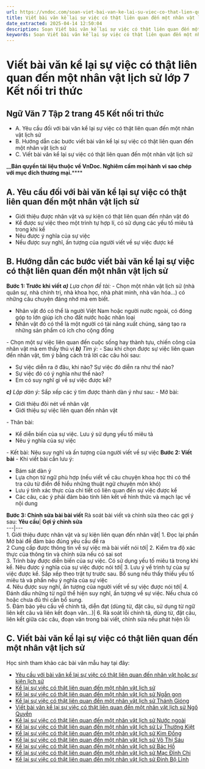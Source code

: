 ```yaml
---
url: https://vndoc.com/soan-viet-bai-van-ke-lai-su-viec-co-that-lien-quan-den-mot-nhan-vat-lich-su-trang-45-285846
title: Viết bài văn kể lại sự việc có thật liên quan đến một nhân vật lịch sử lớp 7 Kết nối tri thức - VnDoc.com
date_extracted: 2025-04-14 12:50:04
description: Soạn Viết bài văn kể lại sự việc có thật liên quan đến một nhân vật lịch sử trang 45 nhằm giúp các em HS đạt kết quả tốt trong quá trình làm bài tập và học tập môn Ngữ văn lớp 7 sách Kết nối tri thức.
keywords: Soạn Viết bài văn kể lại sự việc có thật liên quan đến một nhân vật lịch sử trang 45,Viết bài văn kể lại sự việc có thật liên quan đến một nhân vật lịch sử lớp 7,soạn bài Viết bài văn kể lại sự việc có thật liên quan đến một nhân vật lịch sử,soạn Viết bài văn kể lại sự việc có thật liên quan đến một nhân vật lịch sử,soạn văn 7 Viết bài văn kể lại sự việc có thật liên quan đến một nhân vật lịch sử,Viết bài văn kể lại sự việc có thật liên quan đến một nhân vật lịch sử trang 45
---
```


# Viết bài văn kể lại sự việc có thật liên quan đến một nhân vật lịch sử lớp 7 Kết nối tri thức
## **Ngữ Văn 7 Tập 2 trang 45 Kết nối tri thức**
  * A. Yêu cầu đối với bài văn kể lại sự việc có thật liên quan đến một nhân vật lịch sử 
  * B. Hướng dẫn các bước viết bài văn kể lại sự việc có thật liên quan đến một nhân vật lịch sử
  * C. Viết bài văn kể lại sự việc có thật liên quan đến một nhân vật lịch sử 

__**Bản quyền tài liệu thuộc về VnDoc. Nghiêm cấm mọi hành vi sao chép với mục đích thương mại.******
## **A. Yêu cầu đối với bài văn kể lại sự việc có thật liên quan đến một nhân vật lịch sử**
  * Giới thiệu được nhân vật và sự kiện có thật liên quan đến nhân vật đó
  * Kể được sự việc theo một trình tự hợp lí, có sử dụng các yếu tố miêu tả trong khi kể
  * Nêu được ý nghĩa của sự việc
  * Nếu được suy nghĩ, ấn tượng của người viết về sự việc được kể

## **B. Hướng dẫn các bước viết bài văn kể lại sự việc có thật liên quan đến một nhân vật lịch sử**
**Bước 1: Trước khi viết**
 _**a\)** Lựa chọn đề tài:_
\- Chọn một nhân vật lịch sử \(nhà quân sự, nhà chính trị, nhà khoa học, nhà phát minh, nhà văn hóa...\) có những câu chuyện đáng nhớ mà em biết.
  * Nhân vật đó có thể là người Việt Nam hoặc người nước ngoài, có đóng góp to lớn giúp ích cho đất nước hoặc nhân loại
  * Nhân vật đó có thể là một người có tài năng xuất chúng, sáng tạo ra những sản phẩm có ích cho cộng đồng

\- Chọn một sự việc liên quan đến cuộc sống hay thành tựu, chiến công của nhân vật mà em thấy thú vị
 _**b\)** Tìm ý:_
\- Sau khi chọn được sự việc liên quan đến nhân vật, tìm ý bằng cách trả lời các câu hỏi sau:
  * Sự việc diễn ra ở đâu, khi nào? Sự việc đó diễn ra như thế nào?
  * Sự việc đó có ý nghĩa như thế nào?
  * Em có suy nghĩ gì về sự việc được kể?

_**c\)** Lập dàn ý:_
Sắp xếp các ý tìm được thành dàn ý như sau:
\- Mở bài:
  * Giới thiệu đôi nét về nhân vật
  * Giới thiệu sự việc liên quan đến nhân vật

\- Thân bài:
  * Kể diễn biến của sự việc. Lưu ý sử dụng yếu tố miêu tả
  * Nêu ý nghĩa của sự việc

\- Kết bài: Nêu suy nghĩ và ấn tượng của người viết về sự việc
**Bước 2: Viết bài**
\- Khi viết bài cần lưu ý:
  * Bám sát dàn ý
  * Lựa chọn từ ngữ phù hợp \(nếu viết về câu chuyện khoa học thì có thể tra cứu từ điển để hiểu những thuật ngữ chuyên môn khó\)
  * Lưu ý tính xác thực của chi tiết có liên quan đến sự việc được kể
  * Các câu, các ý phải đảm bảo tính liên kết về hình thức và mạch lạc về nội dung

**Bước 3: Chỉnh sửa bài bài viết**
Rà soát bài viết và chỉnh sửa theo các gợi ý sau:
**Yêu cầu**| **Gợi ý chỉnh sửa**  
---|---  
1\. Giới thiệu được nhân vật và sự kiện liên quạn đến nhân vật| 1\. Đọc lại phần Mở bài để đảm bảo đúng yêu cầu đề ra  
2 Cung cấp được thông tin về sự việc mà bài viết nói tới| 2\. Kiểm tra độ xác thực của thông tin và chỉnh sửa nếu có sai sot  
3\. Trình bày được diễn biến của sự việc. Có sử dụng yếu tố miêu tả trong khi kể. Nêu được ý nghĩa của sự việc được nói tới| 3\. Lưu ý về trình tự của sự việc được kể. Sắp xếp theo trật tự trước sau. Bổ sung nếu thấy thiếu yếu tố miêu tả và phần nêu ý nghĩa của sự việc  
4\. Nêu được suy nghĩ, ấn tượng của người viết về sự việc được nói tới| 4\. Đánh dấu những từ ngữ thể hiện suy nghĩ, ấn tượng về sự việc. Nếu chưa có hoặc chưa đủ thì cần bổ sung.  
5\. Đảm bảo yêu cầu về chính tả, diễn đạt \(dùng từ, đặt câu, sử dụng từ ngữ liên kết câu và liên kết đoạn văn...\)| 6\. Rà soát lỗi chính tả, dùng từ, đặt câu, liên kết giữa các câu, đoạn văn trong bài viết, chỉnh sửa nếu phát hiện lỗi  
## **C. Viết bài văn kể lại sự việc có thật liên quan đến một nhân vật lịch sử**
Học sinh tham khảo các bài văn mẫu hay tại đây:
  * [Yêu cầu với bài văn kể lại sự việc có thật liên quan đến nhân vật hoặc sự kiện lịch sử](<https://vndoc.com/yeu-cau-doi-voi-bai-van-ke-lai-su-viec-co-that-lien-quan-den-nhan-vat-hoac-su-kien-lich-su-273808>)
  * [Kể lại sự việc có thật liên quan đến một nhân vật lịch sử](<https://vndoc.com/viet-bai-van-ke-lai-su-viec-co-that-lien-quan-den-mot-nhan-vat-lich-su-289150>)
  * [Kể lại sự việc có thật liên quan đến một nhân vật lịch sử Ngắn gọn](<https://vndoc.com/ke-lai-su-viec-co-that-lien-quan-den-mot-nhan-vat-lich-su-ngan-gon-289153>)
  * [Kể lại sự việc có thật liên quan đến một nhân vật lịch sử Thánh Gióng](<https://vndoc.com/ke-lai-su-viec-co-that-lien-quan-den-mot-nhan-vat-lich-su-thanh-giong-289154>)
  * [Viết bài văn kể lại sự việc có thật liên quan đến một nhân vật lịch sử Ngô Quyền](<https://vndoc.com/ke-lai-su-viec-co-that-lien-quan-den-mot-nhan-vat-lich-su-ngo-quyen-289156>)
  * [Kể lại sự việc có thật liên quan đến một nhân vật lịch sử Nước ngoài](<https://vndoc.com/ke-lai-su-viec-co-that-lien-quan-den-mot-nhan-vat-lich-su-nuoc-ngoai-290199>)
  * [Kể lại sự việc có thật liên quan đến một nhân vật lịch sử Lý Thường Kiệt](<https://vndoc.com/ke-lai-su-viec-co-that-lien-quan-den-mot-nhan-vat-lich-su-ly-thuong-kiet-290202>)
  * [Kể lại sự việc có thật liên quan đến một nhân vật lịch sử Kim Đồng](<https://vndoc.com/ke-lai-su-viec-co-that-lien-quan-den-mot-nhan-vat-lich-su-kim-dong-290203>)
  * [Kể lại sự việc có thật liên quan đến một nhân vật lịch sử Võ Thị Sáu](<https://vndoc.com/ke-lai-su-viec-co-that-lien-quan-den-mot-nhan-vat-lich-su-vo-thi-sau-290204>)
  * [Kể lại sự việc có thật liên quan đến một nhân vật lịch sử Bác Hồ](<https://vndoc.com/ke-lai-su-viec-co-that-lien-quan-den-mot-nhan-vat-lich-su-bac-ho-290354>)
  * [Kể lại sự việc có thật liên quan đến một nhân vật lịch sử Mạc Đĩnh Chi](<https://vndoc.com/ke-lai-su-viec-co-that-lien-quan-den-mot-nhan-vat-lich-su-mac-dinh-chi-290357>)
  * [Kể lại sự việc có thật liên quan đến một nhân vật lịch sử Đinh Bộ Lĩnh](<https://vndoc.com/ke-lai-su-viec-co-that-lien-quan-den-mot-nhan-vat-lich-su-dinh-bo-linh-290359>)

